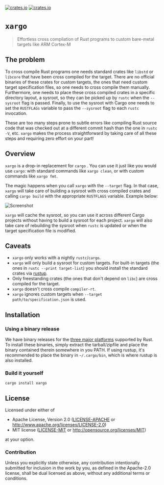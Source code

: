 [![crates.io](https://img.shields.io/crates/v/xargo.svg)](https://crates.io/crates/xargo)
[![crates.io](https://img.shields.io/crates/d/xargo.svg)](https://crates.io/crates/xargo)

# `xargo`

> Effortless cross compilation of Rust programs to custom bare-metal targets like ARM Cortex-M

## The problem

To cross compile Rust programs one needs standard crates like `libstd` or `libcore` that have been
cross compiled for the target. There are no official binaries of these crates for custom targets,
the ones that need custom target specification files, so one needs to cross compile them manually.
Furthermore, one needs to place these cross compiled crates in a specific directory layout, a
sysroot, so they can be picked up by `rustc` when the `--sysroot` flag is passed. Finally, to use
the sysroot with Cargo one needs to set the `RUSTFLAGs` variable to pass the `--sysroot` flag to
each `rustc` invocation.

These are too many steps prone to subtle errors like compiling Rust source code that was checked out
at a different commit hash than the one in `rustc -V`, etc. `xargo` makes the process
straightforward by taking care of all these steps and requiring zero effort on your part!

## Overview

`xargo` is a drop-in replacement for `cargo` . You can use it just like you would use `cargo`: with
standard commands like `xargo clean`, or with custom commands like `xargo fmt`.

The magic happens when you call `xargo` with the `--target` flag. In that case, `xargo` will take
care of building a sysroot with cross compiled crates and calling `cargo build` with the appropriate
`RUSTFLAGS` variable. Example below:

![Screenshot](https://i.imgur.com/qAvB81X.png)

`xargo` will cache the sysroot, so you can use it across different Cargo projects without having to
build a sysroot for each project. `xargo` will also take care of rebuilding the sysroot when
`rustc` is updated or when the target specification file is modified.

## Caveats

- `xargo` only works with a nightly `rustc`/`cargo`.
- `xargo` will only build a sysroot for custom targets. For built-in targets (the ones in `rustc
    --print target-list`) you should install the standard crates via [rustup].
- Only freestanding crates (the ones that don't depend on `libc`) are cross compiled for the target.
- `xargo` doesn't cross compile `compiler-rt`.
- `xargo` ignores custom targets when `--target path/to/specification.json` is used.

[rustup]: https://www.rustup.rs/

## Installation

### Using a binary release

We have binary releases for the [three major platforms] supported by Rust. To install these
binaries, simply extract the tarball/zipfile and place the binary contained therein somewhere in you
PATH. If using rustup, it's recommended to place the binary in `~/.cargo/bin`, which is where rustup
is also installed.

[three major platforms]: https://github.com/japaric/xargo/releases

### Build it yourself

```
cargo install xargo
```

## License

Licensed under either of

- Apache License, Version 2.0 ([LICENSE-APACHE](LICENSE-APACHE) or
  http://www.apache.org/licenses/LICENSE-2.0)
- MIT license ([LICENSE-MIT](LICENSE-MIT) or http://opensource.org/licenses/MIT)

at your option.

### Contribution

Unless you explicitly state otherwise, any contribution intentionally submitted for inclusion in the
work by you, as defined in the Apache-2.0 license, shall be dual licensed as above, without any
additional terms or conditions.
